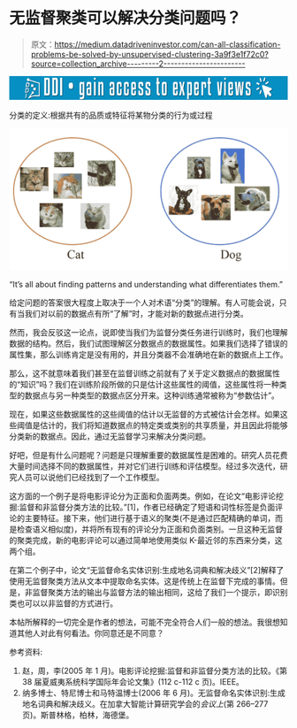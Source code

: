 # 无监督聚类可以解决分类问题吗？

> 原文：<https://medium.datadriveninvestor.com/can-all-classification-problems-be-solved-by-unsupervised-clustering-3a9f3e1f72c0?source=collection_archive---------2----------------------->

[![](img/ae24cda1aaaff9082035535073d344c0.png)](http://www.track.datadriveninvestor.com/1B9E)

分类的定义:根据共有的品质或特征将某物分类的行为或过程

![](img/c849d1d2eca05e8d7a2125eec3b29441.png)

“It’s all about finding patterns and understanding what differentiates them.”

给定问题的答案很大程度上取决于一个人对术语“分类”的理解。有人可能会说，只有当我们对以前的数据点有所“了解”时，才能对新的数据点进行分类。

然而，我会反驳这一论点，说即使当我们为监督分类任务进行训练时，我们也理解数据的结构。然后，我们试图理解区分数据点的数据属性。如果我们选择了错误的属性集，那么训练肯定是没有用的，并且分类器不会准确地在新的数据点上工作。

那么，这不就意味着我们甚至在监督训练之前就有了关于定义数据点的数据属性的“知识”吗？我们在训练阶段所做的只是估计这些属性的阈值，这些属性将一种类型的数据点与另一种类型的数据点区分开来。这种训练通常被称为“参数估计”。

现在，如果这些数据属性的这些阈值的估计以无监督的方式被估计会怎样。如果这些阈值是估计的，我们将知道数据点的特定类或类别的共享质量，并且因此将能够分类新的数据点。因此，通过无监督学习来解决分类问题。

好吧，但是有什么问题呢？问题是只理解重要的数据属性是困难的。研究人员花费大量时间选择不同的数据属性，并对它们进行训练和评估模型。经过多次迭代，研究人员可以说他们已经找到了一个工作模型。

这方面的一个例子是将电影评论分为正面和负面两类。例如，在论文“电影评论挖掘:监督和非监督分类方法的比较。”[1]，作者已经确定了短语和词性标签是负面评论的主要特征。接下来，他们进行基于语义的聚类(不是通过匹配精确的单词，而是检查语义相似度)，并将所有现有的评论分为正面和负面类别。一旦这种无监督的聚类完成，新的电影评论可以通过简单地使用类似 K-最近邻的东西来分类，这两个组。

在第二个例子中，论文“无监督命名实体识别:生成地名词典和解决歧义”[2]解释了使用无监督聚类方法从文本中提取命名实体。这是传统上在监督下完成的事情。但是，非监督聚类方法的输出与监督方法的输出相同，这给了我们一个提示，即识别类也可以以非监督的方式进行。

本帖所解释的一切完全是作者的想法，可能不完全符合人们一般的想法。我很想知道其他人对此有何看法。你同意还是不同意？

参考资料:

1.  赵，周，李(2005 年 1 月)。电影评论挖掘:监督和非监督分类方法的比较。《第 38 届夏威夷系统科学国际年会论文集》(112 c-112 c 页)。IEEE。
2.  纳多博士、特尼博士和马特温博士(2006 年 6 月)。无监督命名实体识别:生成地名词典和解决歧义。在加拿大智能计算研究学会的*会议上*(第 266–277 页)。斯普林格，柏林，海德堡。
